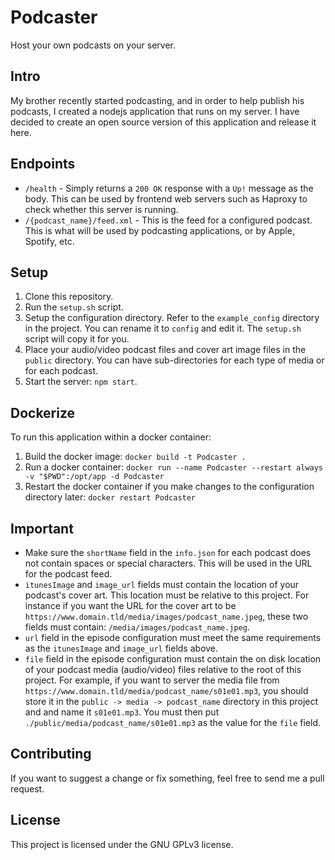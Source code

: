 Podcaster
=========

Host your own podcasts on your server.

Intro
-----

My brother recently started podcasting, and in order to help publish his podcasts, I created a nodejs application that runs on my server.
I have decided to create an open source version of this application and release it here. 

Endpoints
---------

- `/health` - Simply returns a `200 OK` response with a `Up!` message as the body. This can be used by frontend web servers such as Haproxy to check whether this server is running.
- `/{podcast_name}/feed.xml` - This is the feed for a configured podcast. This is what will be used by podcasting applications, or by Apple, Spotify, etc.

Setup
-----

1. Clone this repository.
2. Run the `setup.sh` script.
3. Setup the configuration directory. Refer to the `example_config` directory in the project. You can rename it to `config` and edit it. The `setup.sh` script will copy it for you.
4. Place your audio/video podcast files and cover art image files in the `public` directory. You can have sub-directories for each type of media or for each podcast.
5. Start the server: `npm start`.

Dockerize
---------

To run this application within a docker container:

1. Build the docker image: `docker build -t Podcaster .`
2. Run a docker container: `docker run --name Podcaster --restart always -v "$PWD":/opt/app -d Podcaster`
3. Restart the docker container if you make changes to the configuration directory later: `docker restart Podcaster`

Important
---------

- Make sure the `shortName` field in the `info.json` for each podcast does not contain spaces or special characters. This will be used in the URL for the podcast feed.
- `itunesImage` and `image_url` fields must contain the location of your podcast's cover art. This location must be relative to this project. For instance if you want the URL for the cover art to be `https://www.domain.tld/media/images/podcast_name.jpeg`, these two fields must contain: `/media/images/podcast_name.jpeg`.
- `url` field in the episode configuration must meet the same requirements as the `itunesImage` and `image_url` fields above.
- `file` field in the episode configuration must contain the on disk location of your podcast media (audio/video) files relative to the root of this project. For example, if you want to server the media file from `https://www.domain.tld/media/podcast_name/s01e01.mp3`, you should store it in the `public -> media -> podcast_name` directory in this project and and name it `s01e01.mp3`. You must then put `./public/media/podcast_name/s01e01.mp3` as the value for the `file` field.

Contributing
------------

If you want to suggest a change or fix something, feel free to send me a pull request.

License
-------

This project is licensed under the GNU GPLv3 license.